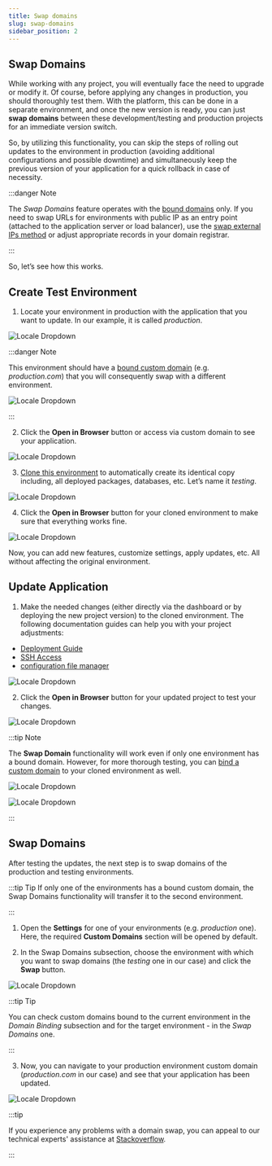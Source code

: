 ```yaml
---
title: Swap domains
slug: swap-domains
sidebar_position: 2
---
```


## Swap Domains

While working with any project, you will eventually face the need to upgrade or modify it. Of course, before applying any changes in production, you should thoroughly test them. With the platform, this can be done in a separate environment, and once the new version is ready, you can just **swap domains** between these development/testing and production projects for an immediate version switch.

So, by utilizing this functionality, you can skip the steps of rolling out updates to the environment in production (avoiding additional configurations and possible downtime) and simultaneously keep the previous version of your application for a quick rollback in case of necessity.

:::danger Note

The _Swap Domains_ feature operates with the [bound domains](/docs/application-setting/domain-name-management/custom-domain-name#how-to-bind-domain-to-environment) only. If you need to swap URLs for environments with public IP as an entry point (attached to the application server or load balancer), use the [swap external IPs method](/docs/deployment-tools/api-&-cli/platform-cli/swap-public-ips) or adjust appropriate records in your domain registrar.

:::

So, let’s see how this works.

## Create Test Environment

1. Locate your environment in production with the application that you want to update. In our example, it is called _production_.

<div style={{
    display:'flex',
    justifyContent: 'center',
    margin: '0 0 1rem 0'
}}>

![Locale Dropdown](./img/SwapDomains/01-open-production-environment.png)

</div>

:::danger Note

This environment should have a [bound custom domain](/docs/application-setting/domain-name-management/custom-domain-name#how-to-bind-domain-to-environment) (e.g. _production.com_) that you will consequently swap with a different environment.

<div style={{
    display:'flex',
    justifyContent: 'center',
    margin: '0 0 1rem 0'
}}>

![Locale Dropdown](./img/SwapDomains/02-list-of-bound-domain-names.png)

</div>

:::

2. Click the **Open in Browser** button or access via custom domain to see your application.

<div style={{
    display:'flex',
    justifyContent: 'center',
    margin: '0 0 1rem 0'
}}>

![Locale Dropdown](./img/SwapDomains/03-new-production-environment.png)

</div>

3. [Clone this environment](/docs/environment-management/cloning-environment) to automatically create its identical copy including, all deployed packages, databases, etc. Let’s name it _testing_.

<div style={{
    display:'flex',
    justifyContent: 'center',
    margin: '0 0 1rem 0'
}}>

![Locale Dropdown](./img/SwapDomains/04-open-testing-environment.png)

</div>

4. Click the **Open in Browser** button for your cloned environment to make sure that everything works fine.

<div style={{
    display:'flex',
    justifyContent: 'center',
    margin: '0 0 1rem 0'
}}>

![Locale Dropdown](./img/SwapDomains/05-new-testing-environment.png)

</div>

Now, you can add new features, customize settings, apply updates, etc. All without affecting the original environment.

## Update Application

1. Make the needed changes (either directly via the dashboard or by deploying the new project version) to the cloned environment. The following documentation guides can help you with your project adjustments:

- [Deployment Guide](/docs/deployment/deployment-guide)
- [SSH Access](/docs/deployment-tools/ssh/ssh-access/overview)
- [configuration file manager](/docs/application-setting/configuration-file-manager)

<div style={{
    display:'flex',
    justifyContent: 'center',
    margin: '0 0 1rem 0'
}}>

![Locale Dropdown](./img/SwapDomains/06-edit-testing-environment.png)

</div>

2. Click the **Open in Browser** button for your updated project to test your changes.

<div style={{
    display:'flex',
    justifyContent: 'center',
    margin: '0 0 1rem 0'
}}>

![Locale Dropdown](./img/SwapDomains/07-edited-testing-environment.png)

</div>

:::tip Note

The **Swap Domain** functionality will work even if only one environment has a bound domain. However, for more thorough testing, you can [bind a custom domain](/docs/application-setting/domain-name-management/custom-domain-name#how-to-bind-domain-to-environment) to your cloned environment as well.

<div style={{
    display:'flex',
    justifyContent: 'center',
    margin: '0 0 1rem 0'
}}>

![Locale Dropdown](./img/SwapDomains/08-testing-environment-bound-domains.png)

</div>

<div style={{
    display:'flex',
    justifyContent: 'center',
    margin: '0 0 1rem 0'
}}>

![Locale Dropdown](./img/SwapDomains/09-edited-testing-environment-custom-domain.png)

</div>

:::

## Swap Domains

After testing the updates, the next step is to swap domains of the production and testing environments.

:::tip Tip
If only one of the environments has a bound custom domain, the Swap Domains functionality will transfer it to the second environment.

:::

1. Open the **Settings** for one of your environments (e.g. _production_ one). Here, the required **Custom Domains** section will be opened by default.

2. In the Swap Domains subsection, choose the environment with which you want to swap domains (the _testing_ one in our case) and click the **Swap** button.

<div style={{
    display:'flex',
    justifyContent: 'center',
    margin: '0 0 1rem 0'
}}>

![Locale Dropdown](./img/SwapDomains/10-swap-production-and-testing-domains.png)

</div>

:::tip Tip

You can check custom domains bound to the current environment in the _Domain Binding_ subsection and for the target environment - in the _Swap Domains_ one.

:::

3. Now, you can navigate to your production environment custom domain (_production.com_ in our case) and see that your application has been updated.

<div style={{
    display:'flex',
    justifyContent: 'center',
    margin: '0 0 1rem 0'
}}>

![Locale Dropdown](./img/SwapDomains/11-edited-production-environment.png)

</div>

:::tip

If you experience any problems with a domain swap, you can appeal to our technical experts' assistance at [Stackoverflow](https://stackoverflow.com/questions/tagged/jelastic).

:::
